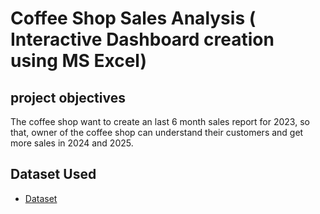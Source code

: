 # Coffee Shop Sales Analysis ( Interactive Dashboard creation using MS Excel)
## project objectives
The coffee shop want to create an last 6 month sales report for 2023, so that, owner of the coffee shop can understand their customers and get more sales in 2024 and 2025.
## Dataset Used
- <a href="https://github.com/Jaseel7012/Data-Analysis-Dashboard/blob/main/coffee%20shop%20sales.xlsx"> Dataset</a>
